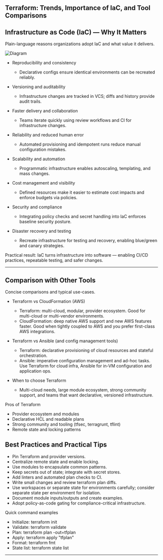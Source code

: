 

## Terraform: Trends, Importance of IaC, and Tool Comparisons

## Infrastructure as Code (IaC) — Why It Matters

Plain-language reasons organizations adopt IaC and what value it delivers.


![Diagram](https://github.com/user-attachments/assets/bf89387d-914e-4208-ab4f-ff16c1bd792d)


- Reproducibility and consistency
    - Declarative configs ensure identical environments can be recreated reliably.

- Versioning and auditability
    - Infrastructure changes are tracked in VCS; diffs and history provide audit trails.

- Faster delivery and collaboration
    - Teams iterate quickly using review workflows and CI for infrastructure changes.

- Reliability and reduced human error
    - Automated provisioning and idempotent runs reduce manual configuration mistakes.

- Scalability and automation
    - Programmatic infrastructure enables autoscaling, templating, and mass changes.

- Cost management and visibility
    - Defined resources make it easier to estimate cost impacts and enforce budgets via policies.

- Security and compliance
    - Integrating policy checks and secret handling into IaC enforces baseline security posture.

- Disaster recovery and testing
    - Recreate infrastructure for testing and recovery, enabling blue/green and canary strategies.

Practical result: IaC turns infrastructure into software — enabling CI/CD practices, repeatable testing, and safer changes.

---

## Comparison with Other Tools

Concise comparisons and typical use-cases.

- Terraform vs CloudFormation (AWS)
    - Terraform: multi-cloud, modular, provider ecosystem. Good for multi-cloud or multi-vendor environments.
    - CloudFormation: deep native AWS support and new AWS features faster. Good when tightly coupled to AWS and you prefer first-class AWS integrations.



- Terraform vs Ansible (and config management tools)
    - Terraform: declarative provisioning of cloud resources and stateful orchestration.
    - Ansible: imperative configuration management and ad-hoc tasks. Use Terraform for cloud infra, Ansible for in-VM configuration and application ops.


- When to choose Terraform
    - Multi-cloud needs, large module ecosystem, strong community support, and teams that want declarative, versioned infrastructure.

Pros of Terraform
- Provider ecosystem and modules
- Declarative HCL and readable plans
- Strong community and tooling (tfsec, terragrunt, tflint)
- Remote state and locking patterns


## Best Practices and Practical Tips

- Pin Terraform and provider versions.
- Centralize remote state and enable locking.
- Use modules to encapsulate common patterns.
- Keep secrets out of state; integrate with secret stores.
- Add linters and automated plan checks to CI.
- Write small changes and review terraform plan diffs.
- Use workspaces or separate state for environments carefully; consider separate state per environment for isolation.
- Document module inputs/outputs and create examples.
- Adopt policy-as-code gating for compliance-critical infrastructure.

Quick command examples
- Initialize: terraform init
- Validate: terraform validate
- Plan: terraform plan -out=tfplan
- Apply: terraform apply "tfplan"
- Format: terraform fmt
- State list: terraform state list

---

